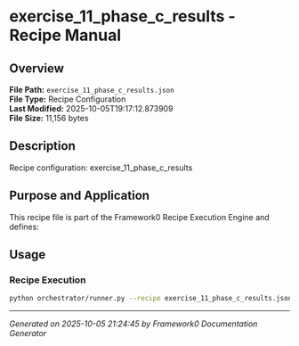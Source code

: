 # exercise_11_phase_c_results - Recipe Manual

## Overview
**File Path:** `exercise_11_phase_c_results.json`  
**File Type:** Recipe Configuration  
**Last Modified:** 2025-10-05T19:17:12.873909  
**File Size:** 11,156 bytes  

## Description
Recipe configuration: exercise_11_phase_c_results

## Purpose and Application
This recipe file is part of the Framework0 Recipe Execution Engine and defines:

## Usage

### Recipe Execution
```bash
python orchestrator/runner.py --recipe exercise_11_phase_c_results.json
```


---
*Generated on 2025-10-05 21:24:45 by Framework0 Documentation Generator*
